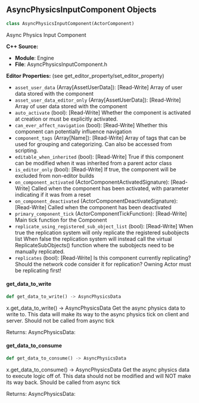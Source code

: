 ## AsyncPhysicsInputComponent Objects

```python
class AsyncPhysicsInputComponent(ActorComponent)
```

Async Physics Input Component

**C++ Source:**

- **Module**: Engine
- **File**: AsyncPhysicsInputComponent.h

**Editor Properties:** (see get_editor_property/set_editor_property)

- ``asset_user_data`` (Array[AssetUserData]):  [Read-Write] Array of user data stored with the component
- ``asset_user_data_editor_only`` (Array[AssetUserData]):  [Read-Write] Array of user data stored with the component
- ``auto_activate`` (bool):  [Read-Write] Whether the component is activated at creation or must be explicitly activated.
- ``can_ever_affect_navigation`` (bool):  [Read-Write] Whether this component can potentially influence navigation
- ``component_tags`` (Array[Name]):  [Read-Write] Array of tags that can be used for grouping and categorizing. Can also be accessed from scripting.
- ``editable_when_inherited`` (bool):  [Read-Write] True if this component can be modified when it was inherited from a parent actor class
- ``is_editor_only`` (bool):  [Read-Write] If true, the component will be excluded from non-editor builds
- ``on_component_activated`` (ActorComponentActivatedSignature):  [Read-Write] Called when the component has been activated, with parameter indicating if it was from a reset
- ``on_component_deactivated`` (ActorComponentDeactivateSignature):  [Read-Write] Called when the component has been deactivated
- ``primary_component_tick`` (ActorComponentTickFunction):  [Read-Write] Main tick function for the Component
- ``replicate_using_registered_sub_object_list`` (bool):  [Read-Write] When true the replication system will only replicate the registered subobjects list
  When false the replication system will instead call the virtual ReplicateSubObjects() function where the subobjects need to be manually replicated.
- ``replicates`` (bool):  [Read-Write] Is this component currently replicating? Should the network code consider it for replication? Owning Actor must be replicating first!

<a id="unreal.AsyncPhysicsInputComponent.get_data_to_write"></a>

#### get_data_to_write

```python
def get_data_to_write() -> AsyncPhysicsData
```

x.get_data_to_write() -> AsyncPhysicsData
Get the async physics data to write to. This data will make its way to the async physics tick on client and server. Should not be called from async tick

Returns:
    AsyncPhysicsData:

<a id="unreal.AsyncPhysicsInputComponent.get_data_to_consume"></a>

#### get_data_to_consume

```python
def get_data_to_consume() -> AsyncPhysicsData
```

x.get_data_to_consume() -> AsyncPhysicsData
Get the async physics data to execute logic off of. This data should not be modified and will NOT make its way back. Should be called from async tick

Returns:
    AsyncPhysicsData:

<a id="unreal.ClusterUnionActor"></a>